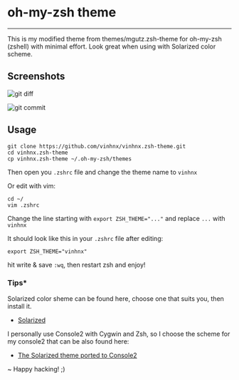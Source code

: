 # oh-my-zsh theme
-----------------
This is my modified theme from themes/mgutz.zsh-theme for oh-my-zsh (zshell) with minimal effort.
Look great when using with Solarized color scheme.

## Screenshots

![git diff](http://i.imgur.com/lXcjv.png)

![git commit](http://i.imgur.com/H5z5M.png)

## Usage
```
git clone https://github.com/vinhnx/vinhnx.zsh-theme.git
cd vinhnx.zsh-theme
cp vinhnx.zsh-theme ~/.oh-my-zsh/themes
```

Then open you `.zshrc` file and change the theme name to `vinhnx`

Or edit with vim:
```
cd ~/
vim .zshrc
```

Change the line starting with `export ZSH_THEME="..."` and replace `...` with `vinhnx`

It should look like this in your `.zshrc` file after editing:

`export ZSH_THEME="vinhnx"`

hit write & save `:wq`, then restart zsh and enjoy!

### Tips*

Solarized color sheme can be found here, choose one that suits you, then install it.
- [Solarized](http://ethanschoonover.com/solarized)

I personally use Console2  with Cygwin and Zsh, so I choose the scheme for my console2 that can be also found here:
- [The Solarized theme ported to Console2](https://github.com/stevenharman/console2-solarized)

~ Happy hacking! ;)
